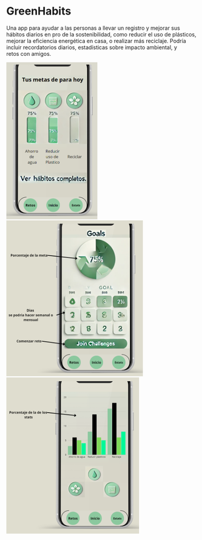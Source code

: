 # GreenHabits
Una app para ayudar a las personas a llevar un registro y mejorar sus hábitos diarios en pro de la sostenibilidad, como reducir el uso de plásticos, mejorar la eficiencia energética en casa, o realizar más reciclaje. Podría incluir recordatorios diarios, estadísticas sobre impacto ambiental, y retos con amigos.

 <img src="https://github.com/XxKeyDarkxX/GreenHabits/blob/main/Mock/mok1.PNG?raw=true" width="240px" /></a>
 <img src="https://github.com/XxKeyDarkxX/GreenHabits/blob/main/Mock/mok2.PNG?raw=true" width="360px" /></a>
 <img src="https://github.com/XxKeyDarkxX/GreenHabits/blob/main/Mock/mok3.PNG?raw=true" width="350px" />

